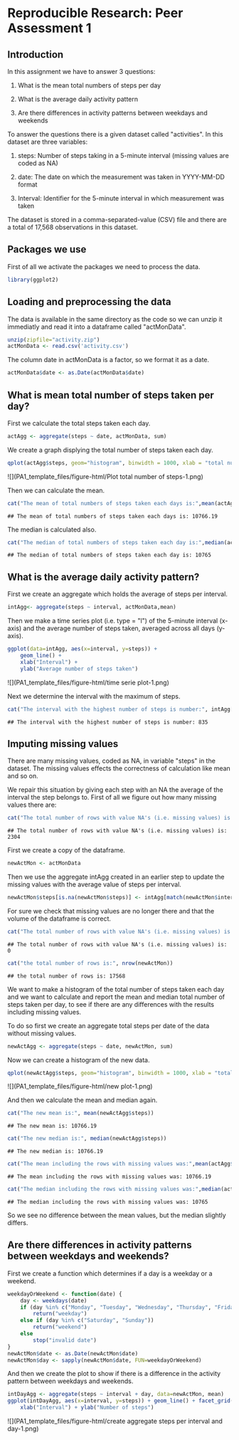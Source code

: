 # Reproducible Research: Peer Assessment 1
## Introduction
In this assignment we have to answer 3 questions:

1. What is the mean total numbers of steps per day

2. What is the average daily activity pattern

3. Are there differences in activity patterns between weekdays and weekends

To answer the questions there is a given dataset called "activities". In this dataset are three variables:

1. steps: Number of steps taking in a 5-minute interval (missing values are coded as NA)

2. date: The date on which the measurement was taken in YYYY-MM-DD format

3. Interval: Identifier for the 5-minute interval in which measurement was taken

The dataset is stored in a comma-separated-value (CSV) file and there are a total of 17,568 observations in this dataset.

## Packages we use
First of all we activate the packages we need to process the data.

```r
library(ggplot2)
```

## Loading and preprocessing the data
The data is available in the same directory as the code so we can unzip it immediatly and read it into a dataframe called "actMonData".

```r
unzip(zipfile="activity.zip")
actMonData <- read.csv('activity.csv')
```
The column date in actMonData is a factor, so we format it as a date.

```r
actMonData$date <- as.Date(actMonData$date)
```

## What is mean total number of steps taken per day?
First we calculate the total steps taken each day.


```r
actAgg <- aggregate(steps ~ date, actMonData, sum)
```

We create a graph displying the total number of steps taken each day.

```r
qplot(actAgg$steps, geom="histogram", binwidth = 1000, xlab = "total number of steps each day")
```

![](PA1_template_files/figure-html/Plot total number of steps-1.png) 

Then we can calculate the mean.

```r
cat("The mean of total numbers of steps taken each days is:",mean(actAgg$steps))
```

```
## The mean of total numbers of steps taken each days is: 10766.19
```

The median is calculated also.

```r
cat("The median of total numbers of steps taken each day is:",median(actAgg$steps))
```

```
## The median of total numbers of steps taken each day is: 10765
```

## What is the average daily activity pattern?
First we create an aggregate which holds the average of steps per interval.

```r
intAgg<- aggregate(steps ~ interval, actMonData,mean)
```
Then we make a time series plot (i.e. type = "l") of the 5-minute interval (x-axis) and the average number of steps taken, averaged across all days (y-axis).

```r
ggplot(data=intAgg, aes(x=interval, y=steps)) +
    geom_line() +
    xlab("Interval") +
    ylab("Average number of steps taken")
```

![](PA1_template_files/figure-html/time serie plot-1.png) 

Next we determine the interval with the maximum of steps.


```r
cat("The interval with the highest number of steps is number:", intAgg[which.max(intAgg$steps), 1])
```

```
## The interval with the highest number of steps is number: 835
```
## Imputing missing values
There are many missing values, coded as NA, in variable "steps" in the dataset. The missing values effects the correctness of calculation like mean and so on. 

We repair this situation by giving each step with an NA the average of the interval the step belongs to. First of all we figure out how many missing values there are:

```r
cat("The total number of rows with value NA's (i.e. missing values) is:", sum(is.na(actMonData$steps)))
```

```
## The total number of rows with value NA's (i.e. missing values) is: 2304
```
First we create a copy of the dataframe.

```r
newActMon <- actMonData
```
Then we use the aggregate intAgg created in an earlier step to update the missing values with the average value of steps per interval.

```r
newActMon$steps[is.na(newActMon$steps)] <- intAgg[match(newActMon$interval, intAgg$interval),2]
```
For sure we check that missing values are no longer there and that the volume of the dataframe is correct.

```r
cat("The total number of rows with value NA's (i.e. missing values) is:", sum(is.na(newActMon$steps)))
```

```
## The total number of rows with value NA's (i.e. missing values) is: 0
```

```r
cat("the total number of rows is:", nrow(newActMon))
```

```
## the total number of rows is: 17568
```
We want to make a histogram of the total number of steps taken each day and we want to calculate and report the mean and median total number of steps taken per day, to see if there are any differences with the results including missing values.

To do so first we create an aggregate total steps per date of the data without missing values.

```r
newActAgg <- aggregate(steps ~ date, newActMon, sum)
```
Now we can create a histogram of the new data.

```r
qplot(newActAgg$steps, geom="histogram", binwidth = 1000, xlab = "total number of steps each day")
```

![](PA1_template_files/figure-html/new plot-1.png) 

And then we calculate the mean and median again.

```r
cat("The new mean is:", mean(newActAgg$steps))
```

```
## The new mean is: 10766.19
```

```r
cat("The new median is:", median(newActAgg$steps))
```

```
## The new median is: 10766.19
```

```r
cat("The mean including the rows with missing values was:",mean(actAgg$steps))
```

```
## The mean including the rows with missing values was: 10766.19
```

```r
cat("The median including the rows with missing values was:",median(actAgg$steps))
```

```
## The median including the rows with missing values was: 10765
```
So we see no difference between the mean values, but the median slightly differs.

## Are there differences in activity patterns between weekdays and weekends?
First we create a function which determines if a day is a weekday or a weekend.

```r
weekdayOrWeekend <- function(date) {
    day <- weekdays(date)
    if (day %in% c("Monday", "Tuesday", "Wednesday", "Thursday", "Friday"))
        return("weekday")
    else if (day %in% c("Saturday", "Sunday"))
        return("weekend")
    else
        stop("invalid date")
}
newActMon$date <- as.Date(newActMon$date)
newActMon$day <- sapply(newActMon$date, FUN=weekdayOrWeekend)
```

And then we create the plot to show if there is a difference in the activity pattern between weekdays and weekends.

```r
intDayAgg <- aggregate(steps ~ interval + day, data=newActMon, mean)
ggplot(intDayAgg, aes(x=interval, y=steps)) + geom_line() + facet_grid(day ~ .) +
    xlab("Interval") + ylab("Number of steps")
```

![](PA1_template_files/figure-html/create aggregate steps per interval and day-1.png) 
